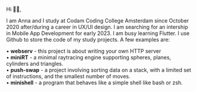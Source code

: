 Hi 👋🏻,

I am Anna and I study at Codam Coding College Amsterdam since October 2020 after/during a career in UX/UI design. I am searching for an intership in Mobile App Development for early 2023. I am busy learning Flutter. I use Github to store the code of my study projects. A few examples are:

• <b>webserv</b> - this project is about writing your own HTTP server<br>
• <b>miniRT</b> - a minimal raytracing engine supporting spheres, planes, cylinders and triangles.<br>
• <b>push-swap</b> - a project involving sorting data on a stack, with a limited set of instructions, and the smallest number of moves.<br>
• <b>minishell</b> - a program that behaves like a simple shell like bash or zsh.
